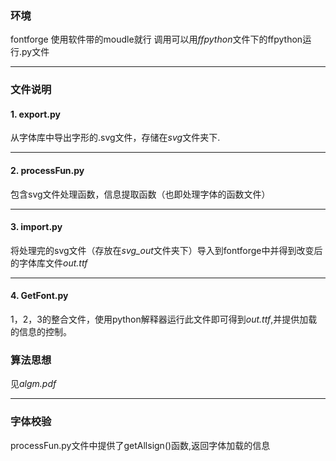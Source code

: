 ### 环境
fontforge 使用软件带的moudle就行
调用可以用*ffpython*文件下的ffpython运行.py文件


---
### 文件说明

#### 1. export.py
从字体库中导出字形的.svg文件，存储在*svg*文件夹下.

---
#### 2. processFun.py
包含svg文件处理函数，信息提取函数（也即处理字体的函数文件）

---
#### 3. import.py
将处理完的svg文件（存放在*svg_out*文件夹下）导入到fontforge中并得到改变后的字体库文件*out.ttf*

---
#### 4. GetFont.py
1，2，3的整合文件，使用python解释器运行此文件即可得到*out.ttf*,并提供加载的信息的控制。

### 算法思想
见*algm.pdf*

---
### 字体校验
processFun.py文件中提供了getAllsign()函数,返回字体加载的信息


